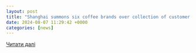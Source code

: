 ```yaml
---
layout: post
title: "Shanghai summons six coffee brands over collection of customer data, regulator says | Reuters"
date: 2024-08-07 11:29:42 +0000
categories: [news]
---
```


[Читати далі](https://www.reuters.com/technology/cybersecurity/shanghai-summons-six-coffee-brands-over-collection-customer-data-regulator-says-2024-08-07/)
